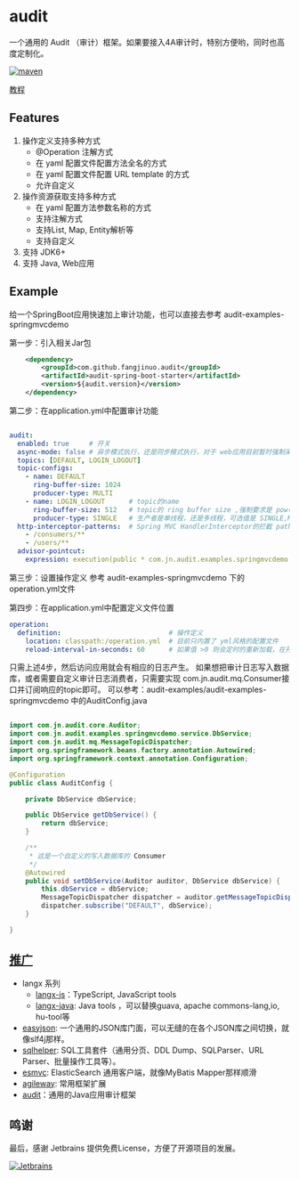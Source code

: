 # audit
一个通用的 Audit （审计）框架。如果要接入4A审计时，特别方便哟，同时也高度定制化。

[![maven](https://img.shields.io/badge/maven-v2.3.20-green.svg)](https://search.maven.org/search?q=g:com.github.fangjinuo.audit%20AND%20v:2.3.20)

[教程](./.wiki/index.md)


## Features
1. 操作定义支持多种方式
    + @Operation 注解方式
    + 在 yaml 配置文件配置方法全名的方式
    + 在 yaml 配置文件配置 URL template 的方式
    + 允许自定义
2. 操作资源获取支持多种方式
    + 在 yaml 配置方法参数名称的方式
    + 支持注解方式
    + 支持List, Map, Entity解析等
    + 支持自定义
3. 支持 JDK6+
4. 支持 Java, Web应用

## Example
给一个SpringBoot应用快速加上审计功能，也可以直接去参考 audit-examples-springmvcdemo 

第一步：引入相关Jar包
```xml
    <dependency>
        <groupId>com.github.fangjinuo.audit</groupId>
        <artifactId>audit-spring-boot-starter</artifactId>
        <version>${audit.version}</version>
    </dependency>
```
第二步：在application.yml中配置审计功能
```yaml

audit:
  enabled: true     # 开关
  async-mode: false # 异步模式执行，还是同步模式执行，对于 web应用目前暂时强制采用同步模式
  topics: [DEFAULT, LOGIN_LOGOUT]
  topic-configs:
    - name: DEFAULT
      ring-buffer-size: 1024
      producer-type: MULTI
    - name: LOGIN_LOGOUT      # topic的name
      ring-buffer-size: 512   # topic的 ring buffer size ,强制要求是 pow(2)
      producer-type: SINGLE   # 生产者是单线程，还是多线程，可选值是 SINGLE,MULTI
  http-interceptor-patterns:  # Spring MVC HandlerInterceptor的拦截 pathPatterns
    - /consumers/**
    - /users/**
  advisor-pointcut:
    expression: execution(public * com.jn.audit.examples.springmvcdemo.common.controller.*Controller.*(..))

```

第三步：设置操作定义
参考 audit-examples-springmvcdemo 下的 operation.yml文件

第四步：在application.yml中配置定义文件位置
```yml
operation:
  definition:                           # 操作定义
    location: classpath:/operation.yml  # 目前只内置了 yml风格的配置文件
    reload-interval-in-seconds: 60      # 如果值 >0 则会定时的重新加载，在开发环境下有很有用
```

只需上述4步，然后访问应用就会有相应的日志产生。
如果想把审计日志写入数据库，或者需要自定义审计日志消费者，只需要实现 com.jn.audit.mq.Consumer接口并订阅响应的topic即可。
可以参考：audit-examples/audit-examples-springmvcdemo 中的AuditConfig.java
```java

import com.jn.audit.core.Auditor;
import com.jn.audit.examples.springmvcdemo.service.DbService;
import com.jn.audit.mq.MessageTopicDispatcher;
import org.springframework.beans.factory.annotation.Autowired;
import org.springframework.context.annotation.Configuration;

@Configuration
public class AuditConfig {

    private DbService dbService;

    public DbService getDbService() {
        return dbService;
    }

    /**
     * 这是一个自定义的写入数据库的 Consumer
     */
    @Autowired
    public void setDbService(Auditor auditor, DbService dbService) {
        this.dbService = dbService;
        MessageTopicDispatcher dispatcher = auditor.getMessageTopicDispatcher();
        dispatcher.subscribe("DEFAULT", dbService);
    }

}

```




##  [推广](https://github.com/fangjinuo)
+ langx 系列
    - [langx-js](https://github.com/fangjinuo/langx-js)：TypeScript, JavaScript tools
    - [langx-java](https://github.com/fangjinuo/langx-java): Java tools ，可以替换guava, apache commons-lang,io, hu-tool等
+ [easyjson](https://github.com/fangjinuo/easyjson): 一个通用的JSON库门面，可以无缝的在各个JSON库之间切换，就像slf4j那样。
+ [sqlhelper](https://github.com/fangjinuo/sqlhelper): SQL工具套件（通用分页、DDL Dump、SQLParser、URL Parser、批量操作工具等）。
+ [esmvc](https://github.com/fangjinuo/es-mvc): ElasticSearch 通用客户端，就像MyBatis Mapper那样顺滑
+ [agileway](https://github.com/fangjinuo/agileway): 常用框架扩展
+ [audit](https://github.com/fangjinuo/audit)：通用的Java应用审计框架

## 鸣谢
最后，感谢 Jetbrains 提供免费License，方便了开源项目的发展。

[![Jetbrains](https://github.com/fangjinuo/sqlhelper/blob/master/_images/jetbrains.png)](https://www.jetbrains.com/zh-cn/)

